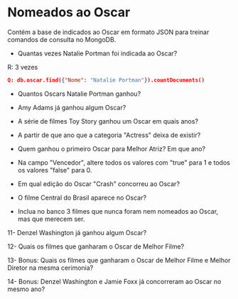 # Nomeados ao Oscar

Contém a base de indicados ao Oscar em formato JSON para treinar comandos de consulta no MongoDB. 

* Quantas vezes Natalie Portman foi indicada ao Oscar?

R: 3 vezes

```json
Q: db.oscar.find({"Nome": "Natalie Portman"}).countDocuments()
```

* Quantos Oscars Natalie Portman ganhou?

* Amy Adams já ganhou algum Oscar?

* A série de filmes Toy Story ganhou um Oscar em quais anos?

* A partir de que ano que a categoria "Actress" deixa de existir? 

* Quem ganhou o primeiro Oscar para Melhor Atriz? Em que ano?

* Na campo "Vencedor", altere todos os valores com "true" para 1 e todos os valores "false" para 0.

* Em qual edição do Oscar "Crash" concorreu ao Oscar?

* O filme Central do Brasil aparece no Oscar?

* Inclua no banco 3 filmes que nunca foram nem nomeados ao Oscar, mas que merecem ser. 

11- Denzel Washington já ganhou algum Oscar?

12- Quais os filmes que ganharam o Oscar de Melhor Filme?

13- Bonus: Quais os filmes que ganharam o Oscar de Melhor Filme e Melhor Diretor na mesma cerimonia?

14- Bonus: Denzel Washington e Jamie Foxx já concorreram ao Oscar no mesmo ano?
